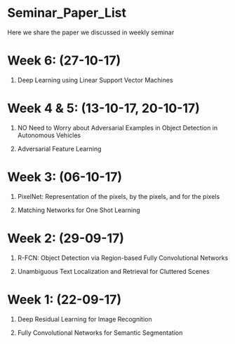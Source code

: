 # Seminar_Paper_List
Here we share the paper we discussed in weekly seminar

# Week 6: (27-10-17)

1. Deep Learning using Linear Support Vector Machines

# Week 4 & 5: (13-10-17, 20-10-17)

1. NO Need to Worry about Adversarial Examples in Object Detection in Autonomous Vehicles

2. Adversarial Feature Learning

# Week 3: (06-10-17)

1. PixelNet: Representation of the pixels, by the pixels, and for the pixels

2. Matching Networks for One Shot Learning

# Week 2: (29-09-17)

1. R-FCN: Object Detection via Region-based Fully Convolutional Networks

2. Unambiguous Text Localization and Retrieval for Cluttered Scenes

# Week 1: (22-09-17)

1. Deep Residual Learning for Image Recognition

2. Fully Convolutional Networks for Semantic Segmentation
